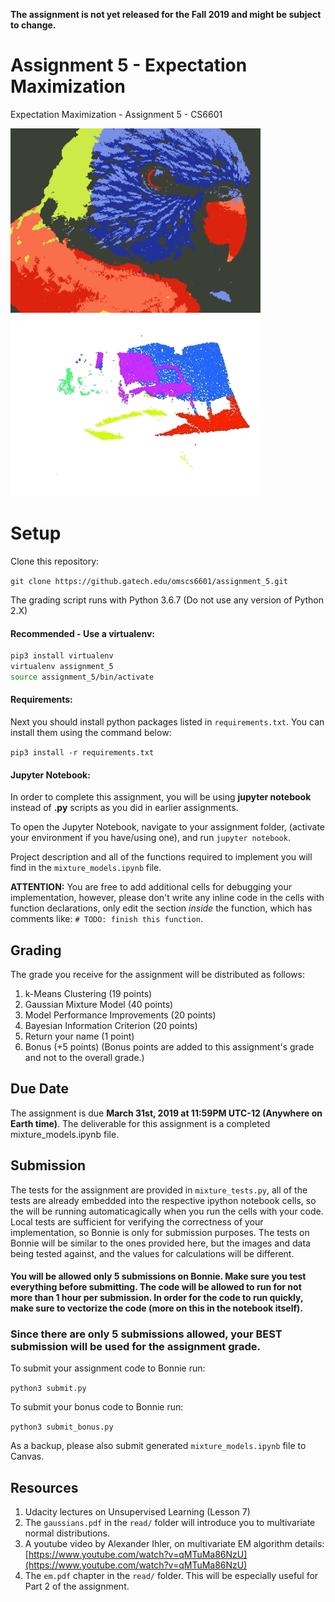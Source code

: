 **The assignment is not yet released for the Fall 2019 and might be subject to change.**

# Assignment 5 - Expectation Maximization

Expectation Maximization - Assignment 5 - CS6601 

<img src="images/k6_bird_color_24.png" width="400"/> <img src="images/pcd_clustered.gif" width="400"/> 

# Setup

Clone this repository:

`git clone https://github.gatech.edu/omscs6601/assignment_5.git`

The grading script runs with Python 3.6.7
(Do not use any version of Python 2.X)

#### Recommended - Use a virtualenv:

```bash
pip3 install virtualenv
virtualenv assignment_5
source assignment_5/bin/activate 
```
#### Requirements: 
Next you should install python packages listed in `requirements.txt`. You can install them using the command below:

`pip3 install -r requirements.txt`

#### Jupyter Notebook:
In order to complete this assignment, you will be using **jupyter notebook** instead of **.py** scripts as you did in earlier assignments. 

To open the Jupyter Notebook, navigate to your assignment folder, (activate your environment if you have/using one), and run `jupyter notebook`. 

Project description and all of the functions required to implement you will find in the `mixture_models.ipynb` file.

**ATTENTION:** You are free to add additional cells for debugging your implementation, however, please don't write any inline code in the cells with function declarations, only edit the section *inside* the function, which has comments like: `# TODO: finish this function`.

## Grading

The grade you receive for the assignment will be distributed as follows:

1. k-Means Clustering (19 points)
2. Gaussian Mixture Model (40 points)
3. Model Performance Improvements (20 points)
4. Bayesian Information Criterion (20 points)
5. Return your name (1 point)
6. Bonus (+5 points) (Bonus points are added to this assignment's grade and not to the overall grade.)


## Due Date
The assignment is due **March 31st, 2019 at 11:59PM UTC-12 (Anywhere on Earth time)**. The deliverable for this assignment is a completed mixture_models.ipynb file.

## Submission
The tests for the assignment are provided in `mixture_tests.py`, all of the tests are already embedded into the respective ipython notebook cells, so the will be running automaticagically when you run the cells with your code. Local tests are sufficient for verifying the correctness of your implementation, so Bonnie is only for submission purposes. The tests on Bonnie will be similar to the ones provided here, but the images and data being tested against, and the values for calculations will be different.

#### You will be allowed only 5 submissions on Bonnie. Make sure you test everything before submitting. The code will be allowed to run for not more than 1 hour per submission. In order for the code to run quickly, make sure to vectorize the code (more on this in the notebook itself).

### Since there are only 5 submissions allowed, your BEST submission will be used for the assignment grade.

To submit your assignment code to Bonnie run:

`python3 submit.py`

To submit your bonus code to Bonnie run:

`python3 submit_bonus.py`

As a backup, please also submit generated `mixture_models.ipynb` file to Canvas.

## Resources

1. Udacity lectures on Unsupervised Learning (Lesson 7)
2. The `gaussians.pdf`  in the `read/` folder will introduce you to multivariate normal distributions.
3. A youtube video by Alexander Ihler, on multivariate EM algorithm details:
[https://www.youtube.com/watch?v=qMTuMa86NzU](https://www.youtube.com/watch?v=qMTuMa86NzU)
4. The `em.pdf` chapter in the `read/` folder. This will be especially useful for Part 2 of the assignment.  
